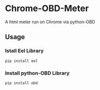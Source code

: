 # Chrome-OBD-Meter
A html meter run on Chrome via python-OBD

## Usage
### Istall Eel Library
`pip install eel`

### Install python-OBD Library
`pip install obd`
